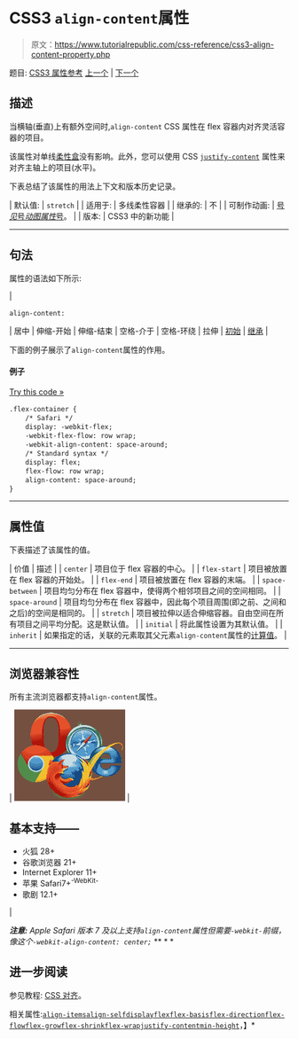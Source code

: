 # CSS3 `align-content`属性

> 原文：<https://www.tutorialrepublic.com/css-reference/css3-align-content-property.php>

题目: [CSS3 属性参考](css3-properties.php) [上一个](javascript:void(0); "Disabled") | [下一个](css3-align-items-property.php)

## 描述

当横轴(垂直)上有额外空间时,`align-content` CSS 属性在 flex 容器内对齐灵活容器的项目。

该属性对单线[柔性盒](../css-tutorial/css3-flexible-box-layouts.php)没有影响。此外，您可以使用 CSS [`justify-content`](css3-justify-content-property.php) 属性来对齐主轴上的项目(水平)。

下表总结了该属性的用法上下文和版本历史记录。

| 默认值: | `stretch` |
| 适用于: | 多线柔性容器 |
| 继承的: | 不 |
| 可制作动画: | [号*见*号*动图属性*号](css-animatable-properties.php)。 |
| 版本: | CSS3 中的新功能 |

* * *

## 句法

属性的语法如下所示:

| 

```
align-content: 
```

 | 居中 &#124; 伸缩-开始 &#124; 伸缩-结束 &#124; 空格-介于 &#124; 空格-环绕 &#124; 拉伸 &#124; [初始](../definitions.php#initial) &#124; [继承](../definitions.php#inherit) |

下面的例子展示了`align-content`属性的作用。

#### 例子

[Try this code »](../codelab.php?topic=css3&file=align-content-property "Try this code using online Editor")

```
.flex-container {
    /* Safari */
    display: -webkit-flex; 
    -webkit-flex-flow: row wrap;
    -webkit-align-content: space-around;
    /* Standard syntax */
    display: flex;
    flex-flow: row wrap;
    align-content: space-around;
}
```

* * *

## 属性值

下表描述了该属性的值。

| 价值 | 描述 |
| `center` | 项目位于 flex 容器的中心。 |
| `flex-start` | 项目被放置在 flex 容器的开始处。 |
| `flex-end` | 项目被放置在 flex 容器的末端。 |
| `space-between` | 项目均匀分布在 flex 容器中，使得两个相邻项目之间的空间相同。 |
| `space-around` | 项目均匀分布在 flex 容器中，因此每个项目周围(即之前、之间和之后)的空间是相同的。 |
| `stretch` | 项目被拉伸以适合伸缩容器。自由空间在所有项目之间平均分配。这是默认值。 |
| `initial` | 将此属性设置为其默认值。 |
| `inherit` | 如果指定的话，关联的元素取其父元素`align-content`属性的[计算值](../definitions.php#computed-value)。 |

* * *

## 浏览器兼容性

所有主流浏览器都支持`align-content`属性。

| ![Browsers Icon](img/e9331123c77668c1832e541c2fca1002.png) | 

## 基本支持——

*   火狐 28+
*   谷歌浏览器 21+
*   Internet Explorer 11+
*   苹果 Safari7+<sup class="badge">-WebKit-</sup>
*   歌剧 12.1+

 |

 ***注意:** Apple Safari 版本 7 及以上支持`align-content`属性但需要`-webkit-`前缀，像这个`-webkit-align-content: center;`*  ** * *

## 进一步阅读

参见教程: [CSS 对齐](../css-tutorial/css-alignment.php)。

相关属性:[`align-items`](css3-align-items-property.php)[`align-self`](css3-align-self-property.php)[`display`](css-display-property.php)[`flex`](css3-flex-property.php)[`flex-basis`](css3-flex-basis-property.php)[`flex-direction`](css3-flex-direction-property.php)[`flex-flow`](css3-flex-flow-property.php)[`flex-grow`](css3-flex-grow-property.php)[`flex-shrink`](css3-flex-shrink-property.php)[`flex-wrap`](css3-flex-wrap-property.php)[`justify-content`](css3-justify-content-property.php)[`min-height`](css-min-height-property.php)，】*